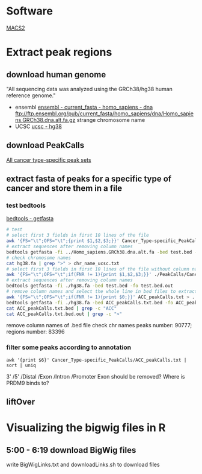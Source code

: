 # Software
[MACS2](https://www.ncbi.nlm.nih.gov/pmc/articles/PMC3868217/)
# Extract peak regions
## download human genome 
"All sequencing data was analyzed using the GRCh38/hg38 human reference genome."
- ensembl
[ensembl - current_fasta - homo_sapiens - dna](ftp://ftp.ensembl.org/pub/current_fasta/homo_sapiens/dna/)
ftp://ftp.ensembl.org/pub/current_fasta/homo_sapiens/dna/Homo_sapiens.GRCh38.dna.alt.fa.gz
strange chromosome name
- UCSC
[ucsc - hg38](http://hgdownload.soe.ucsc.edu/goldenPath/hg38/bigZips/)
## download PeakCalls
[All cancer type-specific peak sets](https://api.gdc.cancer.gov/data/71ccfc55-b428-4a04-bb5a-227f7f3bf91c)
## extract fasta of peaks for a specific type of cancer and store them in a file
### test bedtools
[bedtools - getfasta](https://bedtools.readthedocs.io/en/latest/content/tools/getfasta.html#split-extracting-bed-blocks)
```bash
# test
# select first 3 fields in first 10 lines of the file
awk '{FS="\t";OFS="\t";{print $1,$2,$3;}}' Cancer_Type-specific_PeakCalls/ACC_peakCalls.bed | head > test.bed
# extract sequences after removing column names
bedtools getfasta -fi ../Homo_sapiens.GRCh38.dna.alt.fa -bed test.bed -fo test.bed.out
# check chromosome names
cat hg38.fa | grep ">" > chr_name_ucsc.txt
# select first 3 fields in first 10 lines of the file without column names
awk '{FS="\t";OFS="\t";if(FNR != 1){print $1,$2,$3;}}' ./PeakCalls/Cancer_Type-specific_PeakCalls/ACC_peakCalls.bed | head > test.bed
# extract sequences after removing column names
bedtools getfasta -fi ./hg38.fa -bed test.bed -fo test.bed.out
# remove column names and select the whole line in bed files to extract region 
awk '{FS="\t";OFS="\t";if(FNR != 1){print $0;}}' ACC_peakCalls.txt > ../../ACC_peakCalls.txt.bed
bedtools getfasta -fi ./hg38.fa -bed ACC_peakCalls.txt.bed -fo ACC_peakCalls.txt.bed.out
cat ACC_peakCalls.txt.bed | grep -c "ACC"
cat ACC_peakCalls.txt.bed.out | grep -c ">"
```
remove column names of .bed file
check chr names
peaks number: 90777; regions number: 83396
### filter some peaks according to annotation
```
awk '{print $6}' Cancer_Type-specific_PeakCalls/ACC_peakCalls.txt | sort | uniq
```
3' /5' /Distal /Exon /Intron /Promoter
Exon should be removed? Where is PRDM9 binds to?
## liftOver

# Visualizing the bigwig files in R
## 5:00 - 6:19 download BigWig files
write BigWigLinks.txt and downloadLinks.sh to download files

<!--stackedit_data:
eyJoaXN0b3J5IjpbMjAxNTI5NDQ2OSwtNjE3ODg4MDAyLDg4OD
c5NzMyMywtMzE5NDU2NzkwLC0xMDcwNzYwMDYxLC02MjcyMTc3
NzksLTY1NTkzMzY4OCwtODEyOTY0OTM1LC0xNTQwOTEzOTA1LC
0xNzQ4NTI4MDMzLC0yMTc4NTgzMTgsLTQ2NzMwMDI2MSwxNjEy
ODI2MzY3LDExMTI5Mjc3NzIsLTEyMzEwOTU5MzIsMTgyMTU2OD
gzNywtMTcyNTI3ODE4LC01NDI5NDUxOTgsLTE1NTQ2NTg2MDks
ODQyMTA0MTY4XX0=
-->